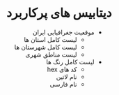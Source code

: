 <div align="right" style="direction:rtl">
<h1>دیتابیس های پرکاربرد</h1>
<ul>
    <li>
        موقعیت جغرافیایی ایران
        <ul>
            <li>لیست کامل استان ها</li>
            <li>لیست کامل شهرستان ها</li>
            <li>لیست مناطق شهری</li>
        </ul>
    </li>
    <li>
        لیست کامل رنگ ها
        <ul>
            <li>کد های hex</li>
            <li>نام لاتین</li>
            <li>نام فارسی</li>
        </ul>
    </li>
</ul>
</div>